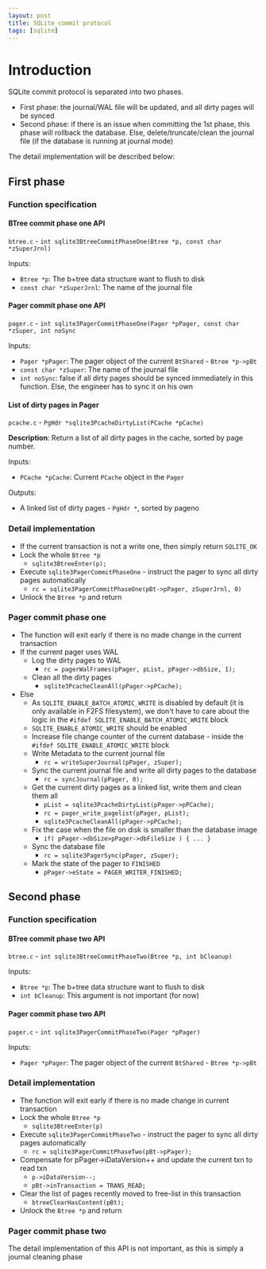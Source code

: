 ```yaml
---
layout: post
title: SQLite commit protocol
tags: [sqlite]
---
```


# Introduction

SQLite commit protocol is separated into two phases.

- First phase: the journal/WAL file will be updated, and all dirty pages will be synced
- Second phase: if there is an issue when committing the 1st phase, this phase will rollback the database. Else, delete/truncate/clean the journal file (if the database is running at journal mode)

The detail implementation will be described below:

## First phase

### Function specification

#### BTree commit phase one API

`btree.c` - `int sqlite3BtreeCommitPhaseOne(Btree *p, const char *zSuperJrnl)`

Inputs:
- `Btree *p`: The b+tree data structure want to flush to disk
- `const char *zSuperJrnl`: The name of the journal file

#### Pager commit phase one API

`pager.c` - `int sqlite3PagerCommitPhaseOne(Pager *pPager, const char *zSuper, int noSync`

Inputs:
- `Pager *pPager`: The pager object of the current `BtShared` - `Btree *p->pBt`
- `const char *zSuper`: The name of the journal file
- `int noSync`: false if all dirty pages should be synced immediately in this function. Else, the engineer has to sync it on his own

#### List of dirty pages in Pager

`pcache.c` - `PgHdr *sqlite3PcacheDirtyList(PCache *pCache)`

**Description**: Return a list of all dirty pages in the cache, sorted by page number.

Inputs:
- `PCache *pCache`: Current `PCache` object in the `Pager`

Outputs:
- A linked list of dirty pages - `PgHdr *`, sorted by pageno

### Detail implementation

- If the current transaction is not a write one, then simply return `SQLITE_OK`
- Lock the whole `Btree *p`
  - `sqlite3BtreeEnter(p);`
- Execute `sqlite3PagerCommitPhaseOne` - instruct the pager to sync all dirty pages automatically
  - `rc = sqlite3PagerCommitPhaseOne(pBt->pPager, zSuperJrnl, 0)`
- Unlock the `Btree *p` and return

### Pager commit phase one

- The function will exit early if there is no made change in the current transaction
- If the current pager uses WAL
  - Log the dirty pages to WAL
    - `rc = pagerWalFrames(pPager, pList, pPager->dbSize, 1);`
  - Clean all the dirty pages
    - `sqlite3PcacheCleanAll(pPager->pPCache);`
- Else
  - As `SQLITE_ENABLE_BATCH_ATOMIC_WRITE` is disabled by default (it is only available in F2FS filesystem), we don't have to care about the logic in the `#ifdef SQLITE_ENABLE_BATCH_ATOMIC_WRITE` block
  - `SQLITE_ENABLE_ATOMIC_WRITE` should be enabled
  - Increase file change counter of the current database - inside the `#ifdef SQLITE_ENABLE_ATOMIC_WRITE` block
  - Write Metadata to the current journal file
    - `rc = writeSuperJournal(pPager, zSuper);`
  - Sync the current journal file and write all dirty pages to the database
    - `rc = syncJournal(pPager, 0);`
  - Get the current dirty pages as a linked list, write them and clean them all
    - `pList = sqlite3PcacheDirtyList(pPager->pPCache);`
    - `rc = pager_write_pagelist(pPager, pList);`
    - `sqlite3PcacheCleanAll(pPager->pPCache);`
  - Fix the case when the file on disk is smaller than the database image
    - `if( pPager->dbSize>pPager->dbFileSize ) { ... }`
  - Sync the database file
    - `rc = sqlite3PagerSync(pPager, zSuper);`
  - Mark the state of the pager to `FINISHED`
    - `pPager->eState = PAGER_WRITER_FINISHED;`

## Second phase

### Function specification

#### BTree commit phase two API

`btree.c` - `int sqlite3BtreeCommitPhaseTwo(Btree *p, int bCleanup)`

Inputs:
- `Btree *p`: The b+tree data structure want to flush to disk
- `int bCleanup`: This argument is not important (for now)

#### Pager commit phase two API

`pager.c` - `int sqlite3PagerCommitPhaseTwo(Pager *pPager)`

Inputs:
- `Pager *pPager`: The pager object of the current `BtShared` - `Btree *p->pBt`

### Detail implementation

- The function will exit early if there is no made change in current transaction
- Lock the whole `Btree *p`
  - `sqlite3BtreeEnter(p)`
- Execute `sqlite3PagerCommitPhaseTwo` - instruct the pager to sync all dirty pages automatically
  - `rc = sqlite3PagerCommitPhaseTwo(pBt->pPager);`
- Compensate for pPager->iDataVersion++ and update the current txn to read txn
  - `p->iDataVersion--;`
  - `pBt->inTransaction = TRANS_READ;`
- Clear the list of pages recently moved to free-list in this transaction
  - `btreeClearHasContent(pBt);`
- Unlock the `Btree *p` and return

### Pager commit phase two

The detail implementation of this API is not important, as this is simply a journal cleaning phase